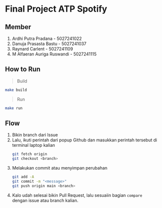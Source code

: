 # Final Project ATP Spotify

## Member

1. Ardhi Putra Pradana - 5027241022
2. Danuja Prasasta Bastu - 5027241037
3. Raynard Carlent - 5027241109
4. M Alfaeran Auriga Ruswandi - 5027241115

## How to Run

> Build

```sh
make build
```

> Run

```sh
make run
```

## Flow

1. Bikin branch dari Issue
2. Lalu, ikuti perintah dari popup Github dan masukkan perintah tersebut di terminal laptop kalian
   ```sh
   git fetch origin
   git checkout <branch>
   ```
3. Melakukan commit atau menyimpan perubahan
   ```sh
   git add -A
   git commit -m "<message>"
   git push origin main <branch>
   ```
4. Kalo udah selesai bikin Pull Request, lalu sesuaiin bagian `compare` dengan issue atau branch kalian.
